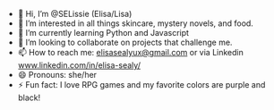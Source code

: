 - 👋 Hi, I’m @SELissie (Elisa/Lisa)
- 👀 I’m interested in all things skincare, mystery novels, and food.
- 🌱 I’m currently learning Python and Javascript
- 💞️ I’m looking to collaborate on projects that challenge me.
- 📫 How to reach me: elisasealyux@gmail.com or via Linkedin www.linkedin.com/in/elisa-sealy/
- 😄 Pronouns: she/her
- ⚡ Fun fact: I love RPG games and my favorite colors are purple and black! 

<!---
SELissie/SELissie is a ✨ special ✨ repository because its `README.md` (this file) appears on your GitHub profile.
You can click the Preview link to take a look at your changes.
--->
